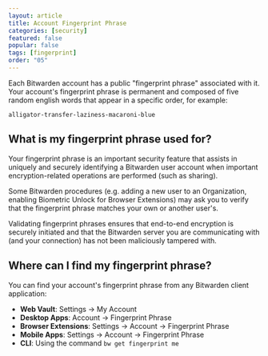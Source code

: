 ```yaml
---
layout: article
title: Account Fingerprint Phrase
categories: [security]
featured: false
popular: false
tags: [fingerprint]
order: "05"
---
```


Each Bitwarden account has a public "fingerprint phrase" associated with it. Your account's fingerprint phrase is permanent and composed of five random english words that appear in a specific order, for example:

```
alligator-transfer-laziness-macaroni-blue
```

## What is my fingerprint phrase used for?

Your fingerprint phrase is an important security feature that assists in uniquely and securely identifying a Bitwarden user account when important encryption-related operations are performed (such as sharing).

Some Bitwarden procedures (e.g. adding a new user to an Organization, enabling Biometric Unlock for Browser Extensions) may ask you to verify that the fingerprint phrase matches your own or another user's.

Validating fingerprint phrases ensures that end-to-end encryption is securely initiated and that the Bitwarden server you are communicating with (and your connection) has not been maliciously tampered with.

## Where can I find my fingerprint phrase?

You can find your account's fingerprint phrase from any Bitwarden client application:

- **Web Vault**: Settings &rarr; My Account
- **Desktop Apps**: Account &rarr; Fingerprint Phrase
- **Browser Extensions**: Settings &rarr; Account &rarr; Fingerprint Phrase
- **Mobile Apps**: Settings &rarr; Account &rarr; Fingerprint Phrase
- **CLI**: Using the command `bw get fingerprint me`
